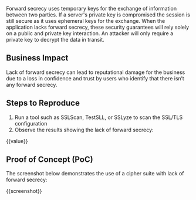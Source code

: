 Forward secrecy uses temporary keys for the exchange of information between two parties. If a server's private key is compromised the session is still secure as it uses ephemeral keys for the exchange. When the application lacks forward secrecy, these security guarantees will rely solely on a public and private key interaction. An attacker will only require a private key to decrypt the data in transit.

## Business Impact

Lack of forward secrecy can lead to reputational damage for the business due to a loss in confidence and trust by users who identify that there isn’t any forward secrecy.

## Steps to Reproduce

1. Run a tool such as SSLScan, TestSLL, or SSLyze to scan the SSL/TLS configuration
1. Observe the results showing the lack of forward secrecy:

{{value}}

## Proof of Concept (PoC)

The screenshot below demonstrates the use of a cipher suite with lack of forward secrecy:

{{screenshot}}
